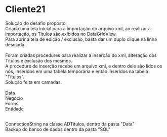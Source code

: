 # Cliente21

Solução do desafio proposto. <br />
Criada uma tela inicial para a importação do arquivo xml, ao realizar a importação, os Titulos são exibidos no DataGridView. <br />
Para abrir a tela de edição / exclusão, basta dar um duplo clique na linha desejada. <br />
<br />
Foram criadas procedures para realizar a inserção do xml, alteração dos Titulos e exclusão dos mesmos.<br />
A procedure de inserção recebe um arquivo xml, e dentro dele são lidos os nós, inseridos em uma tabela temporária e então inseridos na tabela "Titulos".<br />
Solução feita em camadas. <br />
<br />
Data <br />
Negocio <br />
Forms <br />
Entidade <br />
<br />

ConnectionString na classe ADTitulos, dentro da pasta "Data" <br />
Backup do banco de dados dentro da pasta "SQL"<br />



